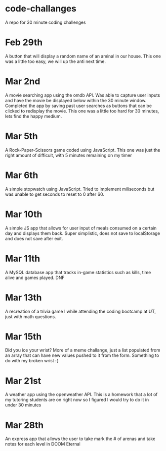 # code-challanges
A repo for 30 minute coding challenges


# Feb 29th 
A button that will display a random name of an aminal in our house. This one was a little too easy, we will up the anti next time.

# Mar 2nd 
A movie searching app using the omdb API. Was able to capture user inputs and have the movie be displayed below within the 30 minute window. Completed the app by saving past user searches as buttons that can be clicked to redisplay the movie. This one was a little too hard for 30 minutes, lets find the happy medium.


# Mar 5th
A Rock-Paper-Scissors game coded using JavaScript. This one was just the right amount of difficult, with 5 minutes remaining on my timer

# Mar 6th
A simple stopwatch using JavaScript. Tried to implement miliseconds but was unable to get seconds to reset to 0 after 60.

# Mar 10th
A simple JS app that allows for user input of meals consumed on a certain day and displays them back. Super simplistic, does not save to localStorage and does not save after exit.

# Mar 11th
A MySQL database app that tracks in-game statistics such as kills, time alive and games played. DNF

# Mar 13th
A recreation of a trivia game I while attending the coding bootcamp at UT, just with math questions.

# Mar 15th
Did you ice your wrist? More of a meme challange, just a list populated from an array that can have new values pushed to it from the form. Something to do with my broken wrist :(

# Mar 21st
A weather app using the openweather API. This is a homework that a lot of my tutoring students are on right now so I figured I would try to do it in under 30 minutes

# Mar 28th
An express app that allows the user to take mark the # of arenas and take notes for each level in DOOM Eternal
